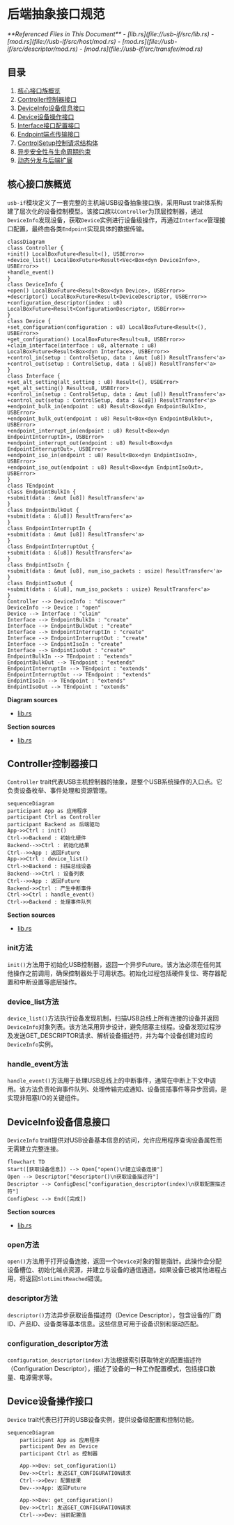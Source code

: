 # 后端抽象接口规范

<cite>
**Referenced Files in This Document**   
- [lib.rs](file://usb-if/src/lib.rs)
- [mod.rs](file://usb-if/src/host/mod.rs)
- [mod.rs](file://usb-if/src/descriptor/mod.rs)
- [mod.rs](file://usb-if/src/transfer/mod.rs)
</cite>

## 目录
1. [核心接口族概览](#核心接口族概览)
2. [Controller控制器接口](#controller控制器接口)
3. [DeviceInfo设备信息接口](#deviceinfo设备信息接口)
4. [Device设备操作接口](#device设备操作接口)
5. [Interface接口配置接口](#interface接口配置接口)
6. [Endpoint端点传输接口](#endpoint端点传输接口)
7. [ControlSetup控制请求结构体](#controlsetup控制请求结构体)
8. [异步安全性与生命周期约束](#异步安全性与生命周期约束)
9. [动态分发与后端扩展](#动态分发与后端扩展)

## 核心接口族概览

`usb-if`模块定义了一套完整的主机端USB设备抽象接口族，采用Rust trait体系构建了层次化的设备控制模型。该接口族以`Controller`为顶层控制器，通过`DeviceInfo`发现设备，获取`Device`实例进行设备级操作，再通过`Interface`管理接口配置，最终由各类`Endpoint`实现具体的数据传输。

```mermaid
classDiagram
class Controller {
+init() LocalBoxFuture<Result<(), USBError>>
+device_list() LocalBoxFuture<Result<Vec<Box<dyn DeviceInfo>>, USBError>>
+handle_event()
}
class DeviceInfo {
+open() LocalBoxFuture<Result<Box<dyn Device>, USBError>>
+descriptor() LocalBoxFuture<Result<DeviceDescriptor, USBError>>
+configuration_descriptor(index : u8) LocalBoxFuture<Result<ConfigurationDescriptor, USBError>>
}
class Device {
+set_configuration(configuration : u8) LocalBoxFuture<Result<(), USBError>>
+get_configuration() LocalBoxFuture<Result<u8, USBError>>
+claim_interface(interface : u8, alternate : u8) LocalBoxFuture<Result<Box<dyn Interface>, USBError>>
+control_in(setup : ControlSetup, data : &mut [u8]) ResultTransfer<'a>
+control_out(setup : ControlSetup, data : &[u8]) ResultTransfer<'a>
}
class Interface {
+set_alt_setting(alt_setting : u8) Result<(), USBError>
+get_alt_setting() Result<u8, USBError>
+control_in(setup : ControlSetup, data : &mut [u8]) ResultTransfer<'a>
+control_out(setup : ControlSetup, data : &[u8]) ResultTransfer<'a>
+endpoint_bulk_in(endpoint : u8) Result<Box<dyn EndpointBulkIn>, USBError>
+endpoint_bulk_out(endpoint : u8) Result<Box<dyn EndpointBulkOut>, USBError>
+endpoint_interrupt_in(endpoint : u8) Result<Box<dyn EndpointInterruptIn>, USBError>
+endpoint_interrupt_out(endpoint : u8) Result<Box<dyn EndpointInterruptOut>, USBError>
+endpoint_iso_in(endpoint : u8) Result<Box<dyn EndpintIsoIn>, USBError>
+endpoint_iso_out(endpoint : u8) Result<Box<dyn EndpintIsoOut>, USBError>
}
class TEndpoint
class EndpointBulkIn {
+submit(data : &mut [u8]) ResultTransfer<'a>
}
class EndpointBulkOut {
+submit(data : &[u8]) ResultTransfer<'a>
}
class EndpointInterruptIn {
+submit(data : &mut [u8]) ResultTransfer<'a>
}
class EndpointInterruptOut {
+submit(data : &[u8]) ResultTransfer<'a>
}
class EndpintIsoIn {
+submit(data : &mut [u8], num_iso_packets : usize) ResultTransfer<'a>
}
class EndpintIsoOut {
+submit(data : &[u8], num_iso_packets : usize) ResultTransfer<'a>
}
Controller --> DeviceInfo : "discover"
DeviceInfo --> Device : "open"
Device --> Interface : "claim"
Interface --> EndpointBulkIn : "create"
Interface --> EndpointBulkOut : "create"
Interface --> EndpointInterruptIn : "create"
Interface --> EndpointInterruptOut : "create"
Interface --> EndpintIsoIn : "create"
Interface --> EndpintIsoOut : "create"
EndpointBulkIn --> TEndpoint : "extends"
EndpointBulkOut --> TEndpoint : "extends"
EndpointInterruptIn --> TEndpoint : "extends"
EndpointInterruptOut --> TEndpoint : "extends"
EndpintIsoIn --> TEndpoint : "extends"
EndpintIsoOut --> TEndpoint : "extends"
```

**Diagram sources**
- [lib.rs](file://usb-if/src/lib.rs#L10-L123)

**Section sources**
- [lib.rs](file://usb-if/src/lib.rs#L10-L123)

## Controller控制器接口

`Controller` trait代表USB主机控制器的抽象，是整个USB系统操作的入口点。它负责设备枚举、事件处理和资源管理。

```mermaid
sequenceDiagram
participant App as 应用程序
participant Ctrl as Controller
participant Backend as 后端驱动
App->>Ctrl : init()
Ctrl->>Backend : 初始化硬件
Backend-->>Ctrl : 初始化结果
Ctrl-->>App : 返回Future
App->>Ctrl : device_list()
Ctrl->>Backend : 扫描总线设备
Backend-->>Ctrl : 设备列表
Ctrl-->>App : 返回Future
Backend->>Ctrl : 产生中断事件
Ctrl->>Ctrl : handle_event()
Ctrl->>Backend : 处理事件队列
```

**Section sources**
- [lib.rs](file://usb-if/src/lib.rs#L10-L15)

### init方法
`init()`方法用于初始化USB控制器，返回一个异步Future。该方法必须在任何其他操作之前调用，确保控制器处于可用状态。初始化过程包括硬件复位、寄存器配置和中断设置等底层操作。

### device_list方法
`device_list()`方法执行设备发现机制，扫描USB总线上所有连接的设备并返回`DeviceInfo`对象列表。该方法采用异步设计，避免阻塞主线程。设备发现过程涉及发送GET_DESCRIPTOR请求、解析设备描述符，并为每个设备创建对应的`DeviceInfo`实例。

### handle_event方法
`handle_event()`方法用于处理USB总线上的中断事件，通常在中断上下文中调用。该方法负责轮询事件队列、处理传输完成通知、设备拔插事件等异步回调，是实现非阻塞I/O的关键组件。

## DeviceInfo设备信息接口

`DeviceInfo` trait提供对USB设备基本信息的访问，允许应用程序查询设备属性而无需建立完整连接。

```mermaid
flowchart TD
Start([获取设备信息]) --> Open["open()\n建立设备连接"]
Open --> Descriptor["descriptor()\n获取设备描述符"]
Descriptor --> ConfigDesc["configuration_descriptor(index)\n获取配置描述符"]
ConfigDesc --> End([完成])
```

**Section sources**
- [lib.rs](file://usb-if/src/lib.rs#L17-L22)

### open方法
`open()`方法用于打开设备连接，返回一个`Device`对象的智能指针。此操作会分配设备槽位、初始化端点资源，并建立与设备的通信通道。如果设备已被其他进程占用，将返回`SlotLimitReached`错误。

### descriptor方法
`descriptor()`方法异步获取设备描述符（Device Descriptor），包含设备的厂商ID、产品ID、设备类等基本信息。这些信息可用于设备识别和驱动匹配。

### configuration_descriptor方法
`configuration_descriptor(index)`方法根据索引获取特定的配置描述符（Configuration Descriptor），描述了设备的一种工作配置模式，包括接口数量、电源需求等。

## Device设备操作接口

`Device` trait代表已打开的USB设备实例，提供设备级配置和控制功能。

```mermaid
sequenceDiagram
    participant App as 应用程序
    participant Dev as Device
    participant Ctrl as 控制器
    
    App->>Dev: set_configuration(1)
    Dev->>Ctrl: 发送SET_CONFIGURATION请求
    Ctrl-->>Dev: 配置结果
    Dev-->>App: 返回Future
    
    App->>Dev: get_configuration()
    Dev->>Ctrl: 发送GET_CONFIGURATION请求
    Ctrl-->>Dev: 当前配置值